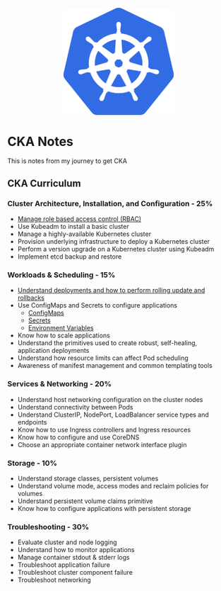 <p align="center">
  <a href="https://kubernetes.io/" title="Redirect to Kubernetes page">
    <img src="https://github.com/kubernetes/kubernetes/raw/master/logo/logo.png" width="250" />
  </a>
</p>

# CKA Notes 
This is notes from my journey to get CKA

## CKA Curriculum

### Cluster Architecture, Installation, and Configuration - 25%
* [Manage role based access control (RBAC)](https://kubernetes.io/docs/reference/access-authn-authz/rbac/)
* Use Kubeadm to install a basic cluster
* Manage a highly-available Kubernetes cluster
* Provision underlying infrastructure to deploy a Kubernetes cluster
* Perform a version upgrade on a Kubernetes cluster using Kubeadm
* Implement etcd backup and restore

### Workloads & Scheduling - 15%
* [Understand deployments and how to perform rolling update and rollbacks](https://kubernetes.io/docs/concepts/workloads/controllers/deployment/)
* Use ConfigMaps and Secrets to configure applications
  * [ConfigMaps](https://kubernetes.io/docs/tasks/configure-pod-container/configure-pod-configmap/)
  * [Secrets](https://kubernetes.io/docs/concepts/configuration/secret/)
  * [Environment Variables](https://kubernetes.io/docs/tasks/inject-data-application/define-environment-variable-container/)
* Know how to scale applications
* Understand the primitives used to create robust, self-healing, application deployments
* Understand how resource limits can affect Pod scheduling
* Awareness of manifest management and common templating tools

### Services & Networking - 20%
* Understand host networking configuration on the cluster nodes
* Understand connectivity between Pods
* Understand ClusterIP, NodePort, LoadBalancer service types and endpoints
* Know how to use Ingress controllers and Ingress resources
* Know how to configure and use CoreDNS
* Choose an appropriate container network interface plugin

### Storage - 10%
* Understand storage classes, persistent volumes
* Understand volume mode, access modes and reclaim policies for volumes
* Understand persistent volume claims primitive
* Know how to configure applications with persistent storage

### Troubleshooting - 30%
* Evaluate cluster and node logging
* Understand how to monitor applications
* Manage container stdout & stderr logs
* Troubleshoot application failure
* Troubleshoot cluster component failure
* Troubleshoot networking